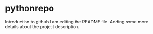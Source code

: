 # pythonrepo
Introduction to github
I am editing the README file. Adding some more details about the project description.

